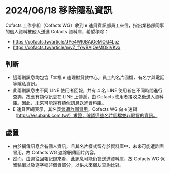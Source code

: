 # 2024/06/18 移除隱私資訊

Cofacts 工作小組（Cofacts WG）收到 e 速貸資訊部員工來信，指出業務部同事的個人資料被他人送進 Cofacts 資料庫，希望移除：
- https://cofacts.tw/article/JPe4WI0BAjOeMOkl4Lpz
- https://cofacts.tw/article/mvZ_fYwBAjOeMOklVKvx

## 判斷

- 這兩則訊息均包含「幸福 e 速理財貸款中心」員工的名片圖檔，有名字與電話等隱私資訊。
- 此兩則訊息由不同 LINE 使用者回報，共有 4 名 LINE 使用者在不同時間進行查詢，故應有類似訊息在 LINE 上傳遞，由 Cofacts 使用者接收之後送入資料庫。因此，未來可能還有類似訊息送進資料庫。
- E 速貸官網表示，其名義[曾遭詐團冒用](https://esubank.com.tw/e%e9%80%9f%e8%b2%b8%e5%8f%8d%e8%a9%90%e9%a8%99%e8%81%b2%e6%98%8e/)。Cofacts WG 向 e 速貸（https://esubank.com.tw/）求證，確認這些名片圖檔並非假冒的資訊。

## 處置

- 由於網傳訊息含有個人資訊，且其名片樣式留存於資料庫中，未來可能遭詐團冒用，故 Cofacts WG 遮除網傳圖片內容。
- 然而，由過往回報記錄來看，此訊息可能仍會送進資料庫，故 Cofacts WG 保留輪廓以及逐字稿非個資部分，以供未來網友查詢比對。
